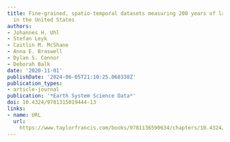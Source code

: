 ```yaml
---
title: Fine-grained, spatio-temporal datasets measuring 200 years of landdevelopment
  in the United States
authors:
- Johannes H. Uhl
- Stefan Leyk
- Caitlin M. McShane
- Anna E. Braswell
- Dylan S. Connor
- Deborah Balk
date: '2020-11-01'
publishDate: '2024-06-05T21:10:25.068338Z'
publication_types:
- article-journal
publication: '*Earth System Science Data*'
doi: 10.4324/9781315019444-13
links:
- name: URL
  url: 
    https://www.taylorfrancis.com/books/9781136590634/chapters/10.4324/9781315019444-13
---
```

